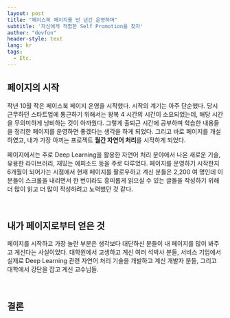 ```yaml
---
layout: post
title: "페이스북 페이지를 반 년간 운영하며"
subtitle: '자신에게 적합한 Self Promotion을 찾자'
author: "devfon"
header-style: text
lang: kr
tags:
  - Etc.
---
```


## 페이지의 시작

작년 10월 작은 페이스북 페이지 운영을 시작했다. 시작의 계기는 아주 단순했다. 당시 근무하던 스타트업에 통근하기 위해서는 왕복 4 시간의 시간이 소요되었는데, 해당 시간을 무의미하게 낭비하는 것이 아까웠다. 그렇게 출퇴근 시간에 공부하며 학습한 내용들을 정리한 페이지를 운영하면 좋겠다는 생각을 하게 되었다. 그리고 바로 페이지를 개설하였고, 내가 가장 아끼는 프로젝트 **월간 자연어 처리**를 시작하게 되었다. 

페이지에서는 주로 Deep Learning을 활용한 자연어 처리 분야에서 나온 새로운 기술, 유용한 라이브러리, 재밌는 에피소드 등을 주로 다루었다. 페이지를 운영하기 시작한지 6개월이 되어가는 시점에서 현재 페이지를 팔로우하고 계신 분들은 2,200 여 명인데 이 분들이 스크롤을 내리면서 한 번이라도 흥미롭게 읽으실 수 있는 글들을 작성하기 위해 더 많이 읽고 더 많이 작성하려고 노력했던 것 같다. 



<br/>

## 내가 페이지로부터 얻은 것

페이지를 시작하고 가장 놀란 부분은 생각보다 대단하신 분들이 내 페이지를 많이 봐주고 계신다는 사실이었다. 대학원에서 고생하고 계신 여러 석박사 분들, 서비스 기업에서 실제로 Deep Learning 관련 자연어 처리 기술을 개발하고 계신 개발자 분들, 그리고 대학에서 강단을 잡고 계신 교수님들. 


<br/>

## 결론

